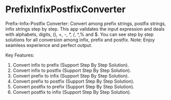 # PrefixInfixPostfixConverter
Prefix-Infix-Postfix Converter: Convert among prefix strings, postfix strings, infix strings step by step. This app validates the input expression and deals with alphabets, digits, (), +, -, *, /, ^,% and $.
You can see step by step solutions for all conversion among infix, prefix and postfix.
Note: Enjoy seamless experience and perfect output.

Key Features:
1. Convert infix to prefix (Support Step By Step Solution).
2. Convert infix to postfix (Support Step By Step Solution).
3. Convert prefix to infix (Support Step By Step Solution).
4. Convert prefix to postfix (Support Step By Step Solution).
5. Convert postfix to prefix (Support Step By Step Solution).
6. Convert postfix to infix (Support Step By Step Solution).


